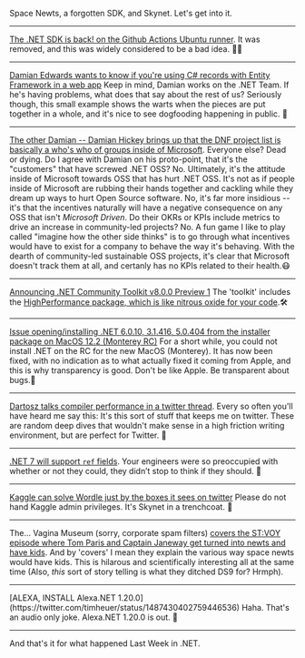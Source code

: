 Space Newts, a forgotten SDK, and Skynet.  Let's get into it.

<hr />

[The .NET SDK is back!  on the Github Actions Ubuntu runner](https://github.com/actions/virtual-environments/issues/4424).  It was removed, and this was widely considered to be a bad idea. 🏃‍♀️

<hr />

[Damian Edwards wants to know if you're using C# records with Entity Framework in a web app](https://twitter.com/DamianEdwards/status/1486073246747283456)  Keep in mind, Damian works on the .NET Team. If he's having problems, what does that say about the rest of us?  Seriously though, this small example shows the warts when the pieces are put together in a whole, and it's nice to see dogfooding happening in public. 🐶
<hr /> 

[The other Damian -- Damian Hickey brings up that the DNF project list is basically a who's who of groups inside of Microsoft](https://twitter.com/randompunter/status/1486256272336904194). Everyone else? Dead or dying. Do I agree with Damian on his proto-point, that it's the "customers" that have screwed .NET OSS?  No. Ultimately, it's the attitude inside of Microsoft towards OSS that has hurt .NET OSS. It's not as if people inside of Microsoft are rubbing their hands together and cackling while they dream up ways to hurt Open Source software.  No, it's far more insidious -- it's that the incentives naturally will have a negative consequence on any OSS that isn't _Microsoft Driven_.  Do their OKRs or KPIs include metrics to drive an increase in community-led projects? No. A fun game I like to play called "imagine how the other side thinks" is to go through what incentives would have to exist for a company to behave the way it's behaving.  With the dearth of community-led sustainable OSS projects, it's clear that Microsoft doesn't track them at all, and certanly has no KPIs related to their health.😷 
<hr />

[Announcing .NET Community Toolkit v8.0.0 Preview 1](https://devblogs.microsoft.com/ifdef-windows/announcing-net-community-toolkit-v8-0-0-preview-1/) The 'toolkit' includes the [HighPerformance package, which is like nitrous oxide for your code](https://docs.microsoft.com/en-us/windows/communitytoolkit/high-performance/introduction).🛠

<hr />

[Issue opening/installing .NET 6.0.10, 3.1.416, 5.0.404 from the installer package on MacOS 12.2 (Monterey RC)](https://github.com/dotnet/installer/issues/13117)  For a short while, you could not install .NET on the RC for the new MacOS (Monterey).  It has now been fixed, with no indication as to what actually fixed it coming from Apple, and this is why transparency is good.  Don't be like Apple. Be transparent about bugs.🍎

<hr />

[Dartosz talks compiler performance in a twitter thread](https://twitter.com/badamczewski01/status/1486640435636355076). Every so often you'll have heard me say this: It's this sort of stuff that keeps me on twitter.  These are random deep dives that wouldn't make sense in a high friction writing environment, but are perfect for Twitter. 🧵
<hr />

[.NET 7 will support `ref` fields](https://github.com/dotnet/runtime/issues/63768). Your engineers were so preoccupied with whether or not they could, they didn’t stop to think if they should. 🐒
<hr />

[Kaggle can solve Wordle just by the boxes it sees on twitter](https://www.kaggle.com/benhamner/wordle-1-6) Please do not hand Kaggle admin privileges.  It's Skynet in a trenchcoat. 🤖
<hr />

The... Vagina Museum (sorry, corporate spam filters) [covers the ST:VOY episode where Tom Paris and Captain Janeway get turned into newts and have kids](https://twitter.com/vagina_museum/status/1487063667384459264). And by 'covers' I mean they explain the various way space newts would have kids.  This is hilarous and scientifically interesting all at the same time  (Also, *this* sort of story telling is what they ditched DS9 for? Hrmph).
<hr />
[ALEXA, INSTALL Alexa.NET 1.20.0](https://twitter.com/timheuer/status/1487430402759446536) Haha. That's an audio only joke.  Alexa.NET 1.20.0 is out. 🤖
<hr />
And that's it for what happened Last Week in .NET.
